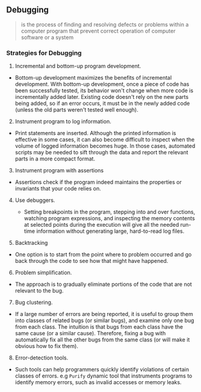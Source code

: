 ## Debugging 
> is the process of finding and resolving defects or problems within a computer program that prevent correct operation of computer software or a system

### Strategies for Debugging
1. Incremental and bottom-up program development.
  - Bottom-up development maximizes the benefits of incremental development. With bottom-up development, once a piece of code has been successfully tested, its behavior won't change when more code is incrementally added later. Existing code doesn't rely on the new parts being added, so if an error occurs, it must be in the newly added code (unless the old parts weren't tested well enough).

2.  Instrument program to log information. 
  - Print statements are inserted. Although the printed information is effective in some cases, it can also become difficult to inspect when the volume of logged information becomes huge. In those cases, automated scripts may be needed to sift through the data and report the relevant parts in a more compact format. 

3. Instrument program with assertions
  - Assertions check if the program indeed maintains the properties or invariants that your code relies on. 

4. Use debuggers.
   - Setting breakpoints in the program, stepping into and over functions, watching program expressions, and inspecting the memory contents at selected points during the execution will give all  the needed run-time information without generating large, hard-to-read log files.

5. Backtracking
  - One option is to start from the point where to problem occurred and go back through the code to see how that might have happened.

6. Problem simplification.
  - The approach is to gradually eliminate portions of the code that are not relevant to the bug. 

7. Bug clustering.
  - If a large number of errors are being reported, it is useful to group them into classes of related bugs (or similar bugs), and examine only one bug from each class. The intuition is that bugs from each class have the same cause (or a similar cause). Therefore, fixing a bug with automatically fix all the other bugs from the same class (or will make it obvious how to fix them).

8. Error-detection tools.
  - Such tools can help programmers quickly identify violations of certain classes of errors. e.g 
`Purify` dynamic tool that instruments programs to identify memory errors, such as invalid accesses or memory leaks. 
